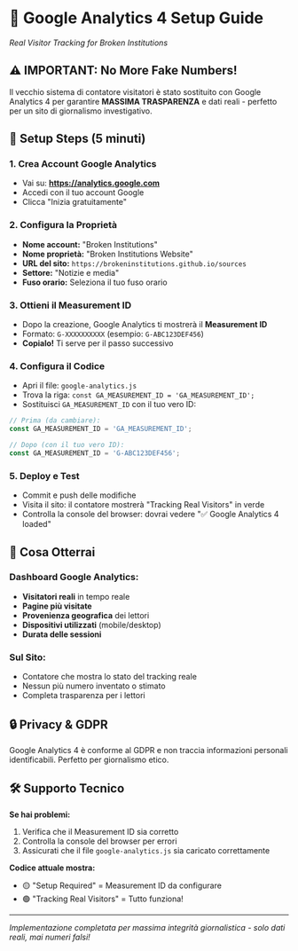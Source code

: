 # 🎯 Google Analytics 4 Setup Guide
*Real Visitor Tracking for Broken Institutions*

## ⚠️ IMPORTANT: No More Fake Numbers!

Il vecchio sistema di contatore visitatori è stato sostituito con Google Analytics 4 per garantire **MASSIMA TRASPARENZA** e dati reali - perfetto per un sito di giornalismo investigativo.

## 🚀 Setup Steps (5 minuti)

### 1. Crea Account Google Analytics
- Vai su: **https://analytics.google.com**
- Accedi con il tuo account Google
- Clicca "Inizia gratuitamente"

### 2. Configura la Proprietà
- **Nome account:** "Broken Institutions"
- **Nome proprietà:** "Broken Institutions Website"
- **URL del sito:** `https://brokeninstitutions.github.io/sources`
- **Settore:** "Notizie e media"
- **Fuso orario:** Seleziona il tuo fuso orario

### 3. Ottieni il Measurement ID
- Dopo la creazione, Google Analytics ti mostrerà il **Measurement ID**
- Formato: `G-XXXXXXXXXX` (esempio: `G-ABC123DEF456`)
- **Copialo!** Ti serve per il passo successivo

### 4. Configura il Codice
- Apri il file: `google-analytics.js`
- Trova la riga: `const GA_MEASUREMENT_ID = 'GA_MEASUREMENT_ID';`
- Sostituisci `GA_MEASUREMENT_ID` con il tuo vero ID:
```javascript
// Prima (da cambiare):
const GA_MEASUREMENT_ID = 'GA_MEASUREMENT_ID';

// Dopo (con il tuo vero ID):
const GA_MEASUREMENT_ID = 'G-ABC123DEF456';
```

### 5. Deploy e Test
- Commit e push delle modifiche
- Visita il sito: il contatore mostrerà "Tracking Real Visitors" in verde
- Controlla la console del browser: dovrai vedere "✅ Google Analytics 4 loaded"

## 🎯 Cosa Otterrai

### Dashboard Google Analytics:
- **Visitatori reali** in tempo reale
- **Pagine più visitate**
- **Provenienza geografica** dei lettori
- **Dispositivi utilizzati** (mobile/desktop)
- **Durata delle sessioni**

### Sul Sito:
- Contatore che mostra lo stato del tracking reale
- Nessun più numero inventato o stimato
- Completa trasparenza per i lettori

## 🔒 Privacy & GDPR
Google Analytics 4 è conforme al GDPR e non traccia informazioni personali identificabili. Perfetto per giornalismo etico.

## 🛠 Supporto Tecnico

**Se hai problemi:**
1. Verifica che il Measurement ID sia corretto
2. Controlla la console del browser per errori
3. Assicurati che il file `google-analytics.js` sia caricato correttamente

**Codice attuale mostra:**
- 🟡 "Setup Required" = Measurement ID da configurare
- 🟢 "Tracking Real Visitors" = Tutto funziona!

---

*Implementazione completata per massima integrità giornalistica - solo dati reali, mai numeri falsi!*